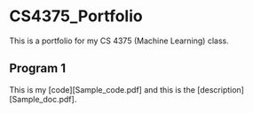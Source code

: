 # CS4375_Portfolio
This is a portfolio for my CS 4375 (Machine Learning) class.

## Program 1
This is my [code][Sample_code.pdf] and this is the [description][Sample_doc.pdf].
